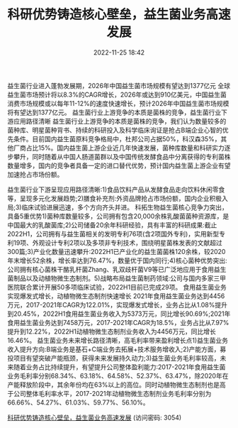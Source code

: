 ﻿---
title: 科研优势铸造核心壁垒，益生菌业务高速发展
date: 2022-11-25 18:42
tags:
- 科拓生物
updated: 1970-01-01 08:00:00
---

益生菌行业进入蓬勃发展期，2026年中国益生菌市场规模有望达到1377亿元
全球益生菌市场预计将以8.3%的CAGR增长，2026年或达到910亿美元，中国益生菌消费市场规模或以每年11-12%的速度快速增长，预计2026年中国益生菌市场规模将有望达到1377亿元。
益生菌行业上游竞争的本质是菌株的竞争，益生菌行业下游应用路径清晰
益生菌行业上游竞争的本质是菌株的竞争，我们认为数量较多的菌种库、明星菌种背书、持续的科研投入及科学临床询证是抢占B端企业心智的优先条件。目前国内益生菌原料竞争格局中，杜邦公司占据50%，科汉森35%，其他厂商占比15%。国内益生菌上游企业近几年快速发展，菌种库数量和科研实力逐步攀升，同时随着从中国人肠道菌群以及中国传统发酵食品中分离获得的专利菌株数量增多，国内的竞争者具备一定的进口替代优势，预计国内益生菌上游企业有望加速抢占市场份额。
<!-- more -->
益生菌行业下游呈现应用路径清晰:1)食品饮料产品从发酵食品走向饮料休闲零食等，呈现多元化发展趋势;2)膳食补充剂:外资品牌抢占市场份额，国内企业积极入局;3)临床试验进展迅速，多个方向齐头并进。
科拓生物益生菌核心竞争力突出，具备5重优势1)菌种库数量较多，公司拥有包含20,000余株乳酸菌菌种资源库，是中国最大的乳酸菌库;2)公司储备20余年科研经验，具有丰富的科研成果:截止2022H1，公司拥有与益生菌相关的发明专利76项(含2项国外专利)，实用新型专利19项、外观设计专利2项以及多项非专利技术，围绕明星菌株发表的文献超过300篇;3)产业化数量迅速攀升:2022H1已产业化的益生菌菌株120余株，较2020年末增长52余株，增长率达到76.47%，数量优于国内同行;4)核心菌种优势突出:公司拥有核心菌株干酪乳杆菌Zhang、乳双歧杆菌V9等已广泛地应用于食用益生菌制品以及动植物微生态制剂。5)战略布局益生菌制药领域:公司与国内多家三甲医院联合累计开展50多项临床试验，2022H1目前已完成29项。
食用益生菌业务实现爆发式增长，动植物微生态制剂快速增长
2021年食用益生菌业务达到4456万元，2017-2021年CAGR为122.01%，实现爆发式增长，业务占比从1.08%提升到20.45%，2022H1食用益生菌业务收入为5373万元，同比增长90.69%;2021年食用益生菌业务达到7458万元，2017-2021年CAGR为18.5%，业务占比从7.97%提升到12.22%，2022H1动植物微生态制剂业务收入为4456万元，同比增长16.46%。
益生菌业务未来增长路径清晰，高毛利率带来盈利增长点1)益生菌业务收入提升方向:B端业务是基石+C端业务去拓展+技术服务增收入;2)产能方面，募投项目有望突破产能瓶颈，获得未来发展持久动力;3)益生菌业务毛利率较高，未来随着业务占比持续提升，有望提升公司整体盈利能力:2017-2021年食用益生菌业务毛利率分别68.34%、63.18%、64.58%、52.37%、63.47%，除2020年在产能释放阶段中，其余年份均在63%以上的高位。同时动植物微生态制剂也是高于公司整体毛利率水平，2017-2021年动植物微生态制剂业务毛利率分别为66.66%、54.27%、61.03%、59.77%、56.10%。

[科研优势铸造核心壁垒，益生菌业务高速发展](https://url12.ctfile.com/f/3948612-733911680-4bd5ee?p=3054)
(访问密码: 3054)

